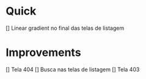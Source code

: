 # Quick

[] Linear gradient no final das telas de listagem

# Improvements

[] Tela 404
[] Busca nas telas de listagem
[] Tela 403
